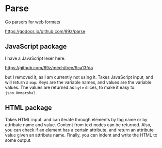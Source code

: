 # Parse

Go parsers for web formats

https://godocs.io/github.com/89z/parse


## JavaScript package

I have a JavaScript lexer here:

https://github.com/89z/mech/tree/9ca13fda

but I removed it, as I am currently not using it. Takes JavaScript input, and
will return a `map`. Keys are the variable names, and values are the variable
values. The values are returned as `byte` slices, to make it easy to
`json.Unmarshal`.

## HTML package

Takes HTML input, and can iterate through elements by tag name or by attribute
name and value. Content from text nodes can be returned. Also, you can check if
an element has a certain attribute, and return an attribute value given an
attribute name. Finally, you can indent and write the HTML to some output.

